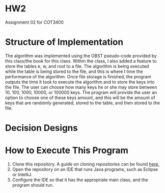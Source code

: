 # HW2
Assignment 02 for COT3400

# Structure of Implementation

The algorithm was implemented using the OBST pseudo-code provided by this class/the book for this class. Within the class, I also added a feature to store the tables e, w, and root to a file. The algorithm is being executed while the table is being stored to the file, and this is where I time the performance of the algorithm. Once file storage is finished, the program outputs the time it took to execute the algorithm and to store the keys into the file. The user can choose how many keys he or she may store between 10, 100, 1000, 10000, or 100000 keys. The program will provide the user an option to choose one of these keys amount, and this will be the amount of keys that are randomly generated, stored to the table, and then stored to the file.

# Decision Designs

# How to Execute This Program

1) Clone this repository. A guide on cloning repositories can be found [here.](https://docs.github.com/en/github/creating-cloning-and-archiving-repositories/cloning-a-repository)
2) Open the repository on an IDE that runs Java programs, such as Eclipse or IntelliJ.
3) Configure the IDE so that it has the appropriate main class, and the program should run.
